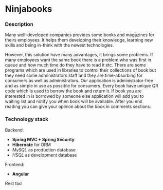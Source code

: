 # Ninjabooks

### Description
Many well-developed companies provides some books and magazines for theirs employees. It helps them developing their knowledge, learning new skills and being in-think with the newest technologies.

However, this solution have many advantages, it brings some problems. If many employees want the same book there is a problem who was first in queue and how much time do they have to read it etc.
There are some programs which are used in libraries to control their collections of book but they need some administrators staff  and they are time-absorbing for consumers as well as administrators.
Our application is administrator-free and as simple in use as possible for consumers. Every book have unique QR code which is used to borrow the book and return it. If book you are interested in is
borrowed by someone else application will add you to waiting list and notify you when book will be available. After you end reading you can give your opinion about the book in comments sections.

### Technology stack
Backend:
* __Spring MVC + Spring Security__
* __Hibernate__ for ORM
* _MySQL_ as production database
* _HSQL_ as development database

Frontend:
* __Angular__

Rest tbd
